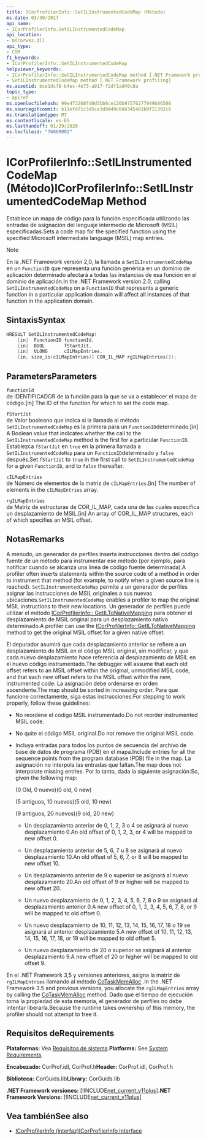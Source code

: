 ```yaml
---
title: ICorProfilerInfo::SetILInstrumentedCodeMap (Método)
ms.date: 03/30/2017
api_name:
- ICorProfilerInfo.SetILInstrumentedCodeMap
api_location:
- mscorwks.dll
api_type:
- COM
f1_keywords:
- ICorProfilerInfo::SetILInstrumentedCodeMap
helpviewer_keywords:
- ICorProfilerInfo::SetILInstrumentedCodeMap method [.NET Framework profiling]
- SetILInstrumentedCodeMap method [.NET Framework profiling]
ms.assetid: bce1dcf8-b4ec-4e73-a917-f2df1ad49c8a
topic_type:
- apiref
ms.openlocfilehash: 99e473268fd0d5bb8ce120b97576277949b86508
ms.sourcegitcommit: b11efd71c3d5ce3d9449c8d4345481b9f21392c6
ms.translationtype: MT
ms.contentlocale: es-ES
ms.lasthandoff: 01/29/2020
ms.locfileid: "76869002"
---
```

# <a name="icorprofilerinfosetilinstrumentedcodemap-method"></a><span data-ttu-id="7392e-102">ICorProfilerInfo::SetILInstrumentedCodeMap (Método)</span><span class="sxs-lookup"><span data-stu-id="7392e-102">ICorProfilerInfo::SetILInstrumentedCodeMap Method</span></span>

<span data-ttu-id="7392e-103">Establece un mapa de código para la función especificada utilizando las entradas de asignación del lenguaje intermedio de Microsoft (MSIL) especificadas.</span><span class="sxs-lookup"><span data-stu-id="7392e-103">Sets a code map for the specified function using the specified Microsoft intermediate language (MSIL) map entries.</span></span>

> [!NOTE]
> <span data-ttu-id="7392e-104">En la .NET Framework versión 2,0, la llamada a `SetILInstrumentedCodeMap` en un `FunctionID` que representa una función genérica en un dominio de aplicación determinado afectará a todas las instancias de esa función en el dominio de aplicación.</span><span class="sxs-lookup"><span data-stu-id="7392e-104">In the .NET Framework version 2.0, calling `SetILInstrumentedCodeMap` on a `FunctionID` that represents a generic function in a particular application domain will affect all instances of that function in the application domain.</span></span>

## <a name="syntax"></a><span data-ttu-id="7392e-105">Sintaxis</span><span class="sxs-lookup"><span data-stu-id="7392e-105">Syntax</span></span>

```cpp
HRESULT SetILInstrumentedCodeMap(
    [in]  FunctionID functionId,
    [in]  BOOL       fStartJit,
    [in]  ULONG      cILMapEntries,
    [in, size_is(cILMapEntries)] COR_IL_MAP rgILMapEntries[]);
```

## <a name="parameters"></a><span data-ttu-id="7392e-106">Parameters</span><span class="sxs-lookup"><span data-stu-id="7392e-106">Parameters</span></span>

`functionId`\
<span data-ttu-id="7392e-107">de IDENTIFICADOR de la función para la que se va a establecer el mapa de código.</span><span class="sxs-lookup"><span data-stu-id="7392e-107">[in] The ID of the function for which to set the code map.</span></span>

`fStartJit`\
<span data-ttu-id="7392e-108">de Valor booleano que indica si la llamada al método `SetILInstrumentedCodeMap` es la primera para un `FunctionID`determinado.</span><span class="sxs-lookup"><span data-stu-id="7392e-108">[in] A Boolean value that indicates whether the call to the `SetILInstrumentedCodeMap` method is the first for a particular `FunctionID`.</span></span> <span data-ttu-id="7392e-109">Establezca `fStartJit` en `true` en la primera llamada a `SetILInstrumentedCodeMap` para un `FunctionID`determinado y `false` después.</span><span class="sxs-lookup"><span data-stu-id="7392e-109">Set `fStartJit` to `true` in the first call to `SetILInstrumentedCodeMap` for a given `FunctionID`, and to `false` thereafter.</span></span>

`cILMapEntries`\
<span data-ttu-id="7392e-110">de Número de elementos de la matriz de `cILMapEntries`.</span><span class="sxs-lookup"><span data-stu-id="7392e-110">[in] The number of elements in the `cILMapEntries` array.</span></span>

`rgILMapEntries`\
<span data-ttu-id="7392e-111">de Matriz de estructuras de COR_IL_MAP, cada una de las cuales especifica un desplazamiento de MSIL.</span><span class="sxs-lookup"><span data-stu-id="7392e-111">[in] An array of COR_IL_MAP structures, each of which specifies an MSIL offset.</span></span>

## <a name="remarks"></a><span data-ttu-id="7392e-112">Notas</span><span class="sxs-lookup"><span data-stu-id="7392e-112">Remarks</span></span>

<span data-ttu-id="7392e-113">A menudo, un generador de perfiles inserta instrucciones dentro del código fuente de un método para instrumentar ese método (por ejemplo, para notificar cuando se alcanza una línea de código fuente determinada).</span><span class="sxs-lookup"><span data-stu-id="7392e-113">A profiler often inserts statements within the source code of a method in order to instrument that method (for example, to notify when a given source line is reached).</span></span> <span data-ttu-id="7392e-114">`SetILInstrumentedCodeMap` permite a un generador de perfiles asignar las instrucciones de MSIL originales a sus nuevas ubicaciones.</span><span class="sxs-lookup"><span data-stu-id="7392e-114">`SetILInstrumentedCodeMap` enables a profiler to map the original MSIL instructions to their new locations.</span></span> <span data-ttu-id="7392e-115">Un generador de perfiles puede utilizar el método [ICorProfilerInfo:: GetILToNativeMapping](icorprofilerinfo-getiltonativemapping-method.md) para obtener el desplazamiento de MSIL original para un desplazamiento nativo determinado.</span><span class="sxs-lookup"><span data-stu-id="7392e-115">A profiler can use the [ICorProfilerInfo::GetILToNativeMapping](icorprofilerinfo-getiltonativemapping-method.md) method to get the original MSIL offset for a given native offset.</span></span>

<span data-ttu-id="7392e-116">El depurador asumirá que cada desplazamiento anterior se refiere a un desplazamiento de MSIL en el código MSIL original, sin modificar, y que cada nuevo desplazamiento hace referencia al desplazamiento de MSIL en el nuevo código instrumentado.</span><span class="sxs-lookup"><span data-stu-id="7392e-116">The debugger will assume that each old offset refers to an MSIL offset within the original, unmodified MSIL code, and that each new offset refers to the MSIL offset within the new, instrumented code.</span></span> <span data-ttu-id="7392e-117">La asignación debe ordenarse en orden ascendente.</span><span class="sxs-lookup"><span data-stu-id="7392e-117">The map should be sorted in increasing order.</span></span> <span data-ttu-id="7392e-118">Para que funcione correctamente, siga estas instrucciones:</span><span class="sxs-lookup"><span data-stu-id="7392e-118">For stepping to work properly, follow these guidelines:</span></span>

- <span data-ttu-id="7392e-119">No reordene el código MSIL instrumentado.</span><span class="sxs-lookup"><span data-stu-id="7392e-119">Do not reorder instrumented MSIL code.</span></span>

- <span data-ttu-id="7392e-120">No quite el código MSIL original.</span><span class="sxs-lookup"><span data-stu-id="7392e-120">Do not remove the original MSIL code.</span></span>

- <span data-ttu-id="7392e-121">Incluya entradas para todos los puntos de secuencia del archivo de base de datos de programa (PDB) en el mapa.</span><span class="sxs-lookup"><span data-stu-id="7392e-121">Include entries for all the sequence points from the program database (PDB) file in the map.</span></span> <span data-ttu-id="7392e-122">La asignación no interpola las entradas que faltan.</span><span class="sxs-lookup"><span data-stu-id="7392e-122">The map does not interpolate missing entries.</span></span> <span data-ttu-id="7392e-123">Por lo tanto, dada la siguiente asignación:</span><span class="sxs-lookup"><span data-stu-id="7392e-123">So, given the following map:</span></span>

  <span data-ttu-id="7392e-124">(0 Old, 0 nuevo)</span><span class="sxs-lookup"><span data-stu-id="7392e-124">(0 old, 0 new)</span></span>

  <span data-ttu-id="7392e-125">(5 antiguos, 10 nuevos)</span><span class="sxs-lookup"><span data-stu-id="7392e-125">(5 old, 10 new)</span></span>

  <span data-ttu-id="7392e-126">(9 antiguos, 20 nuevos)</span><span class="sxs-lookup"><span data-stu-id="7392e-126">(9 old, 20 new)</span></span>

  - <span data-ttu-id="7392e-127">Un desplazamiento anterior de 0, 1, 2, 3 o 4 se asignará al nuevo desplazamiento 0.</span><span class="sxs-lookup"><span data-stu-id="7392e-127">An old offset of 0, 1, 2, 3, or 4 will be mapped to new offset 0.</span></span>

  - <span data-ttu-id="7392e-128">Un desplazamiento anterior de 5, 6, 7 u 8 se asignará al nuevo desplazamiento 10.</span><span class="sxs-lookup"><span data-stu-id="7392e-128">An old offset of 5, 6, 7, or 8 will be mapped to new offset 10.</span></span>

  - <span data-ttu-id="7392e-129">Un desplazamiento anterior de 9 o superior se asignará al nuevo desplazamiento 20.</span><span class="sxs-lookup"><span data-stu-id="7392e-129">An old offset of 9 or higher will be mapped to new offset 20.</span></span>

  - <span data-ttu-id="7392e-130">Un nuevo desplazamiento de 0, 1, 2, 3, 4, 5, 6, 7, 8 o 9 se asignará al desplazamiento anterior 0.</span><span class="sxs-lookup"><span data-stu-id="7392e-130">A new offset of 0, 1, 2, 3, 4, 5, 6, 7, 8, or 9 will be mapped to old offset 0.</span></span>

  - <span data-ttu-id="7392e-131">Un nuevo desplazamiento de 10, 11, 12, 13, 14, 15, 16, 17, 18 o 19 se asignará al anterior desplazamiento 5.</span><span class="sxs-lookup"><span data-stu-id="7392e-131">A new offset of 10, 11, 12, 13, 14, 15, 16, 17, 18, or 19 will be mapped to old offset 5.</span></span>

  - <span data-ttu-id="7392e-132">Un nuevo desplazamiento de 20 o superior se asignará al anterior desplazamiento 9.</span><span class="sxs-lookup"><span data-stu-id="7392e-132">A new offset of 20 or higher will be mapped to old offset 9.</span></span>

<span data-ttu-id="7392e-133">En el .NET Framework 3,5 y versiones anteriores, asigna la matriz de `rgILMapEntries` llamando al método [CoTaskMemAlloc](/windows/desktop/api/combaseapi/nf-combaseapi-cotaskmemalloc) .</span><span class="sxs-lookup"><span data-stu-id="7392e-133">In the .NET Framework 3.5 and previous versions, you allocate the `rgILMapEntries` array by calling the [CoTaskMemAlloc](/windows/desktop/api/combaseapi/nf-combaseapi-cotaskmemalloc) method.</span></span> <span data-ttu-id="7392e-134">Dado que el tiempo de ejecución toma la propiedad de esta memoria, el generador de perfiles no debe intentar liberarla.</span><span class="sxs-lookup"><span data-stu-id="7392e-134">Because the runtime takes ownership of this memory, the profiler should not attempt to free it.</span></span>

## <a name="requirements"></a><span data-ttu-id="7392e-135">Requisitos de</span><span class="sxs-lookup"><span data-stu-id="7392e-135">Requirements</span></span>

<span data-ttu-id="7392e-136">**Plataformas:** Vea [Requisitos de sistema](../../../../docs/framework/get-started/system-requirements.md).</span><span class="sxs-lookup"><span data-stu-id="7392e-136">**Platforms:** See [System Requirements](../../../../docs/framework/get-started/system-requirements.md).</span></span>

<span data-ttu-id="7392e-137">**Encabezado:** CorProf.idl, CorProf.h</span><span class="sxs-lookup"><span data-stu-id="7392e-137">**Header:** CorProf.idl, CorProf.h</span></span>

<span data-ttu-id="7392e-138">**Biblioteca:** CorGuids.lib</span><span class="sxs-lookup"><span data-stu-id="7392e-138">**Library:** CorGuids.lib</span></span>

<span data-ttu-id="7392e-139">**.NET Framework versiones:** [!INCLUDE[net_current_v11plus](../../../../includes/net-current-v11plus-md.md)]</span><span class="sxs-lookup"><span data-stu-id="7392e-139">**.NET Framework Versions:** [!INCLUDE[net_current_v11plus](../../../../includes/net-current-v11plus-md.md)]</span></span>

## <a name="see-also"></a><span data-ttu-id="7392e-140">Vea también</span><span class="sxs-lookup"><span data-stu-id="7392e-140">See also</span></span>

- [<span data-ttu-id="7392e-141">ICorProfilerInfo (interfaz)</span><span class="sxs-lookup"><span data-stu-id="7392e-141">ICorProfilerInfo Interface</span></span>](icorprofilerinfo-interface.md)
